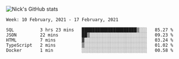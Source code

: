 ![Nick's GitHub stats](https://github-readme-stats.vercel.app/api?username=nickdark&theme=vue&show_icons=true)


<!--START_SECTION:waka-->
```text
Week: 10 February, 2021 - 17 February, 2021

SQL          3 hrs 23 mins   █████████████████████▒░░░   85.27 % 
JSON         22 mins         ██▒░░░░░░░░░░░░░░░░░░░░░░   09.23 % 
HTML         7 mins          ▓░░░░░░░░░░░░░░░░░░░░░░░░   03.24 % 
TypeScript   2 mins          ▒░░░░░░░░░░░░░░░░░░░░░░░░   01.02 % 
Docker       1 min           ░░░░░░░░░░░░░░░░░░░░░░░░░   00.58 % 
```
<!--END_SECTION:waka-->

<!--
**nickdark/nickdark** is a ✨ _special_ ✨ repository because its `README.md` (this file) appears on your GitHub profile.

Here are some ideas to get you started:

- 🔭 I’m currently working on ...
- 🌱 I’m currently learning ...
- 👯 I’m looking to collaborate on ...
- 🤔 I’m looking for help with ...
- 💬 Ask me about ...
- 📫 How to reach me: ...
- 😄 Pronouns: ...
- ⚡ Fun fact: ...
-->
